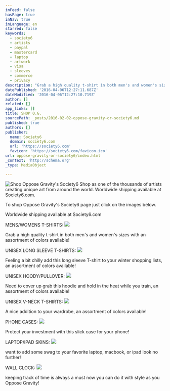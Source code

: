 ```yaml
---
inFeed: false
hasPage: true
inNav: true
inLanguage: en
starred: false
keywords:
  - society6
  - artists
  - paypal
  - mastercard
  - laptop
  - artwork
  - visa
  - sleeves
  - commerce
  - privacy
description: "Grab a high quality t-shirt in both men's and women's sizes with an assortment of colors available!"
datePublished: '2016-04-06T12:27:11.687Z'
dateModified: '2016-04-06T12:27:10.719Z'
author: []
related: []
app_links: []
title: SHOP O.G.
sourcePath: _posts/2016-02-02-oppose-gravity-or-society6.md
published: true
authors: []
publisher:
  name: Society6
  domain: society6.com
  url: 'https://society6.com'
  favicon: 'https://society6.com/favicon.ico'
url: oppose-gravity-or-society6/index.html
_context: 'http://schema.org'
_type: MediaObject

---
```

![Shop Oppose Gravity's Society6 Shop as one of the thousands of artists creating unique art from around the world. Worldwide shipping available at Society6.com.](https://s3-us-west-2.amazonaws.com/the-grid-img/p/e3b73af77cadc56a8af7f658dde24599176dd188.jpg)

To shop Oppose Gravity's Society6 page just click on the images below.

Worldwide shipping available at Society6.com

MENS/WOMENS T-SHIRTS:
![](https://s3-us-west-2.amazonaws.com/the-grid-img/p/d3d818f5693634b52c183ac5c6f42969b1436ea5.jpg)

Grab a high quality t-shirt in both men's and women's sizes with an assortment of colors available!

UNISEX LONG SLEEVE T-SHIRTS:
![](https://the-grid-user-content.s3-us-west-2.amazonaws.com/7969b41d-495f-42de-992e-6100f7ddb9c5.jpg)

Feeling a bit chilly add this long sleeve T-shirt to your winter shopping lists, an assortment of colors available!

UNISEX HOODY/PULLOVER:
![](https://s3-us-west-2.amazonaws.com/the-grid-img/p/f5bfa9fd6a5f69370cafe1c6efd5b0c83a41e4c6.jpg)

Need to cover up grab this hoodie and hold in the heat while you train, an assortment of colors available!

UNISEX V-NECK T-SHIRTS:
![](https://the-grid-user-content.s3-us-west-2.amazonaws.com/d4e942db-e9d9-4a99-978e-14a608f474b5.jpg)

A nice addition to your wardrobe, an assortment of colors available!

PHONE CASES:
![](https://the-grid-user-content.s3-us-west-2.amazonaws.com/e464b949-4438-47a3-8a09-1ee402e6e093.jpg)

Protect your investment with this slick case for your phone!

LAPTOP/IPAD SKINS:
![](https://the-grid-user-content.s3-us-west-2.amazonaws.com/07463866-07ff-4749-b6ef-583ad320a87d.jpg)

want to add some swag to your favorite laptop, macbook, or ipad look no further!

WALL CLOCK:
![](https://the-grid-user-content.s3-us-west-2.amazonaws.com/a86a3be4-faa1-4fcd-a0bf-ca6076aa2c73.jpg)

keeping track of time is always a must now you can do it with style as you Oppose Gravity!
